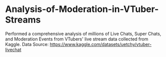 # Analysis-of-Moderation-in-VTuber-Streams
Performed a comprehensive analysis of millions of Live Chats, Super Chats, and Moderation Events from VTubers' live stream data collected from Kaggle.
Data Source: https://www.kaggle.com/datasets/uetchy/vtuber-livechat
